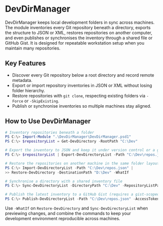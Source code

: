﻿<!-- markdownlint-disable MD041 -->
# DevDirManager
DevDirManager keeps local development folders in sync across machines. The module inventories every Git
repository beneath a directory, exports the structure to JSON or XML, restores repositories on another
computer, and even publishes or synchronises the inventory through a shared file or GitHub Gist. It is
designed for repeatable workstation setup when you maintain many repositories.

## Key Features
- Discover every Git repository below a root directory and record remote metadata.
- Export or import repository inventories in JSON or XML without losing folder hierarchy.
- Restore repositories with `git clone`, respecting existing folders via `-Force` or `-SkipExisting`.
- Publish or synchronise inventories so multiple machines stay aligned.

## How to Use DevDirManager
```powershell
# Inventory repositories beneath a folder
PS C:\> Import-Module ".\DevDirManager\DevDirManager.psd1"
PS C:\> $repositoryList = Get-DevDirectory -RootPath "C:\Dev"

# Export the inventory to JSON and keep it under version control or a gist
PS C:\> $repositoryList | Export-DevDirectoryList -Path "C:\Dev\repos.json"

# Restore the repositories on another machine in the same folder layout
PS C:\> Import-DevDirectoryList -Path "C:\Dev\repos.json" |
>> Restore-DevDirectory -DestinationPath "D:\Dev" -WhatIf

# Synchronise a directory with a shared inventory file
PS C:\> Sync-DevDirectoryList -DirectoryPath "C:\Dev" -RepositoryListPath "C:\Dev\repos.json" -PassThru

# Publish the latest inventory to a GitHub Gist (requires a gist-scoped token)
PS C:\> Publish-DevDirectoryList -Path "C:\Dev\repos.json" -AccessToken (Get-Secret "GitHubGistToken")
```

Use `-WhatIf` on `Restore-DevDirectory` and `Sync-DevDirectoryList` when previewing
changes, and combine the commands to keep your development environment reproducible across machines.
